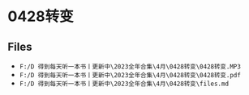 # 0428转变

## Files

- `F:/D 得到每天听一本书丨更新中\2023全年合集\4月\0428转变\0428转变.MP3`
- `F:/D 得到每天听一本书丨更新中\2023全年合集\4月\0428转变\0428转变.pdf`
- `F:/D 得到每天听一本书丨更新中\2023全年合集\4月\0428转变\files.md`
